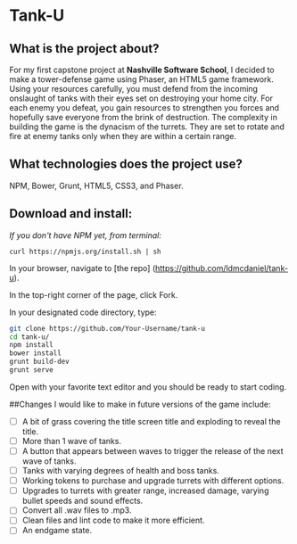 # Tank-U

## What is the project about?

For my first capstone project at **Nashville Software School**, I decided to make a tower-defense game using Phaser, an HTML5 game framework.  Using your resources carefully, you must defend from the incoming onslaught of tanks with their eyes set on destroying your home city. For each enemy you defeat, you gain resources to strengthen you forces and hopefully save everyone from the brink of destruction.  The complexity in building the game is the dynacism of the turrets. They are set to rotate and fire at enemy tanks only when they are within a certain range.

## What technologies does the project use?

NPM, Bower, Grunt, HTML5, CSS3, and Phaser.

## Download and install:

*If you don't have NPM yet, from terminal:*

`curl https://npmjs.org/install.sh | sh`

In your browser, navigate to [the repo] (https://github.com/ldmcdaniel/tank-u).

In the top-right corner of the page, click Fork.

In your designated code directory, type:

```sh
git clone https://github.com/Your-Username/tank-u
cd tank-u/
npm install
bower install
grunt build-dev
grunt serve
```

Open with your favorite text editor and you should be ready to start coding.

##Changes I would like to make in future versions of the game include:

- [ ] A bit of grass covering the title screen title and exploding to reveal the title.
- [ ] More than 1 wave of tanks.
- [ ] A button that appears between waves to trigger the release of the next wave of tanks.
- [ ] Tanks with varying degrees of health and boss tanks.
- [ ] Working tokens to purchase and upgrade turrets with different options.
- [ ] Upgrades to turrets with greater range, increased damage, varying bullet speeds and sound effects.
- [ ] Convert all .wav files to .mp3.
- [ ] Clean files and lint code to make it more efficient.
- [ ] An endgame state.
